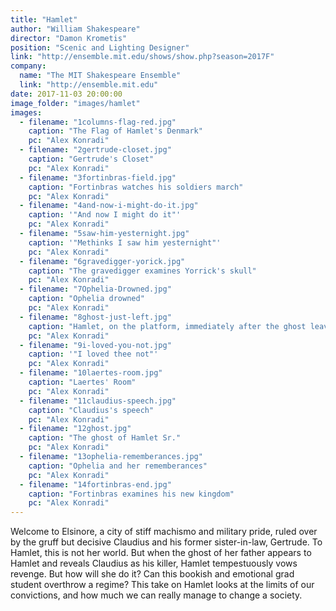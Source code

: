 ```yaml
---
title: "Hamlet"
author: "William Shakespeare"
director: "Damon Krometis"
position: "Scenic and Lighting Designer"
link: "http://ensemble.mit.edu/shows/show.php?season=2017F"
company:
  name: "The MIT Shakespeare Ensemble"
  link: "http://ensemble.mit.edu"
date: 2017-11-03 20:00:00
image_folder: "images/hamlet"
images:
  - filename: "1columns-flag-red.jpg"
    caption: "The Flag of Hamlet's Denmark"
    pc: "Alex Konradi"
  - filename: "2gertrude-closet.jpg"
    caption: "Gertrude's Closet"
    pc: "Alex Konradi"
  - filename: "3fortinbras-field.jpg"
    caption: "Fortinbras watches his soldiers march"
    pc: "Alex Konradi"
  - filename: "4and-now-i-might-do-it.jpg"
    caption: '"And now I might do it"'
    pc: "Alex Konradi"
  - filename: "5saw-him-yesternight.jpg"
    caption: '"Methinks I saw him yesternight"'
    pc: "Alex Konradi"
  - filename: "6gravedigger-yorick.jpg"
    caption: "The gravedigger examines Yorrick's skull"
    pc: "Alex Konradi"
  - filename: "7Ophelia-Drowned.jpg"
    caption: "Ophelia drowned"
    pc: "Alex Konradi"
  - filename: "8ghost-just-left.jpg"
    caption: "Hamlet, on the platform, immediately after the ghost leaves"
    pc: "Alex Konradi"
  - filename: "9i-loved-you-not.jpg"
    caption: '"I loved thee not"'
    pc: "Alex Konradi"
  - filename: "10laertes-room.jpg"
    caption: "Laertes' Room"
    pc: "Alex Konradi"
  - filename: "11claudius-speech.jpg"
    caption: "Claudius's speech"
    pc: "Alex Konradi"
  - filename: "12ghost.jpg"
    caption: "The ghost of Hamlet Sr."
    pc: "Alex Konradi"
  - filename: "13ophelia-rememberances.jpg"
    caption: "Ophelia and her rememberances"
    pc: "Alex Konradi"
  - filename: "14fortinbras-end.jpg"
    caption: "Fortinbras examines his new kingdom"
    pc: "Alex Konradi"
---
```





Welcome to Elsinore, a city of stiff machismo and military pride, ruled over by the gruff but decisive Claudius and his former sister-in-law, Gertrude. To Hamlet, this is not her world. But when the ghost of her father appears to Hamlet and reveals Claudius as his killer, Hamlet tempestuously vows revenge. But how will she do it? Can this bookish and emotional grad student overthrow a regime? This take on Hamlet looks at the limits of our convictions, and how much we can really manage to change a society.

